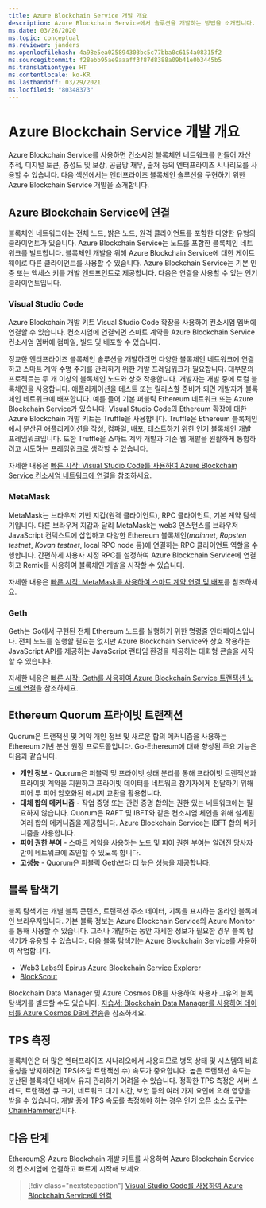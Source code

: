 ```yaml
---
title: Azure Blockchain Service 개발 개요
description: Azure Blockchain Service에서 솔루션을 개발하는 방법을 소개합니다.
ms.date: 03/26/2020
ms.topic: conceptual
ms.reviewer: janders
ms.openlocfilehash: 4a98e5ea025894303bc5c77bba0c6154a08315f2
ms.sourcegitcommit: f28ebb95ae9aaaff3f87d8388a09b41e0b3445b5
ms.translationtype: HT
ms.contentlocale: ko-KR
ms.lasthandoff: 03/29/2021
ms.locfileid: "80348373"
---
```

# <a name="azure-blockchain-service-development-overview"></a>Azure Blockchain Service 개발 개요

Azure Blockchain Service를 사용하면 컨소시엄 블록체인 네트워크를 만들어 자산 추적, 디지털 토큰, 충성도 및 보상, 공급망 재무, 출처 등의 엔터프라이즈 시나리오를 사용할 수 있습니다. 다음 섹션에서는 엔터프라이즈 블록체인 솔루션을 구현하기 위한 Azure Blockchain Service 개발을 소개합니다.

## <a name="connecting-to-azure-blockchain-service"></a>Azure Blockchain Service에 연결

블록체인 네트워크에는 전체 노드, 밝은 노드, 원격 클라이언트를 포함한 다양한 유형의 클라이언트가 있습니다. Azure Blockchain Service는 노드를 포함한 블록체인 네트워크를 빌드합니다. 블록체인 개발을 위해 Azure Blockchain Service에 대한 게이트웨이로 다른 클라이언트를 사용할 수 있습니다. Azure Blockchain Service는 기본 인증 또는 액세스 키를 개발 엔드포인트로 제공합니다. 다음은 연결을 사용할 수 있는 인기 클라이언트입니다.

### <a name="visual-studio-code"></a>Visual Studio Code

Azure Blockchain 개발 키트 Visual Studio Code 확장을 사용하여 컨소시엄 멤버에 연결할 수 있습니다. 컨소시엄에 연결되면 스마트 계약을 Azure Blockchain Service 컨소시엄 멤버에 컴파일, 빌드 및 배포할 수 있습니다.

정교한 엔터프라이즈 블록체인 솔루션을 개발하려면 다양한 블록체인 네트워크에 연결하고 스마트 계약 수명 주기를 관리하기 위한 개발 프레임워크가 필요합니다. 대부분의 프로젝트는 두 개 이상의 블록체인 노드와 상호 작용합니다. 개발자는 개발 중에 로컬 블록체인을 사용합니다. 애플리케이션을 테스트 또는 릴리스할 준비가 되면 개발자가 블록체인 네트워크에 배포합니다. 예를 들어 기본 퍼블릭 Ethereum 네트워크 또는 Azure Blockchain Service가 있습니다. Visual Studio Code의 Ethereum 확장에 대한 Azure Blockchain 개발 키트는 Truffle을 사용합니다. Truffle은 Ethereum 블록체인에서 분산된 애플리케이션을 작성, 컴파일, 배포, 테스트하기 위한 인기 블록체인 개발 프레임워크입니다. 또한 Truffle을 스마트 계약 개발과 기존 웹 개발을 원활하게 통합하려고 시도하는 프레임워크로 생각할 수 있습니다.

자세한 내용은 [빠른 시작: Visual Studio Code를 사용하여 Azure Blockchain Service 컨소시엄 네트워크에 연결](connect-vscode.md)을 참조하세요.

### <a name="metamask"></a>MetaMask

MetaMask는 브라우저 기반 지갑(원격 클라이언트), RPC 클라이언트, 기본 계약 탐색기입니다. 다른 브라우저 지갑과 달리 MetaMask는 web3 인스턴스를 브라우저 JavaScript 컨텍스트에 삽입하고 다양한 Ethereum 블록체인(*mainnet*, *Ropsten testnet*, *Kovan testnet*, local RPC node 등)에 연결하는 RPC 클라이언트 역할을 수행합니다. 간편하게 사용자 지정 RPC를 설정하여 Azure Blockchain Service에 연결하고 Remix를 사용하여 블록체인 개발을 시작할 수 있습니다.

자세한 내용은 [빠른 시작: MetaMask를 사용하여 스마트 계약 연결 및 배포](connect-metamask.md)를 참조하세요.

### <a name="geth"></a>Geth

Geth는 Go에서 구현된 전체 Ethereum 노드를 실행하기 위한 명령줄 인터페이스입니다. 전체 노드를 실행할 필요는 없지만 Azure Blockchain Service와 상호 작용하는 JavaScript API를 제공하는 JavaScript 런타임 환경을 제공하는 대화형 콘솔을 시작할 수 있습니다.

자세한 내용은 [빠른 시작: Geth를 사용하여 Azure Blockchain Service 트랜잭션 노드에 연결](connect-geth.md)을 참조하세요.

## <a name="ethereum-quorum-private-transactions"></a>Ethereum Quorum 프라이빗 트랜잭션

Quorum은 트랜잭션 및 계약 개인 정보 및 새로운 합의 메커니즘을 사용하는 Ethereum 기반 분산 원장 프로토콜입니다. Go-Ethereum에 대해 향상된 주요 기능은 다음과 같습니다.

* **개인 정보** - Quorum은 퍼블릭 및 프라이빗 상태 분리를 통해 프라이빗 트랜잭션과 프라이빗 계약을 지원하고 프라이빗 데이터를 네트워크 참가자에게 전달하기 위해 피어 투 피어 암호화된 메시지 교환을 활용합니다.
* **대체 합의 메커니즘** - 작업 증명 또는 관련 증명 합의는 권한 있는 네트워크에는 필요하지 않습니다. Quorum은 RAFT 및 IBFT와 같은 컨소시엄 체인을 위해 설계된 여러 합의 메커니즘을 제공합니다.  Azure Blockchain Service는 IBFT 합의 메커니즘을 사용합니다.
* **피어 권한 부여** - 스마트 계약을 사용하는 노드 및 피어 권한 부여는 알려진 당사자만이 네트워크에 조인할 수 있도록 합니다.
* **고성능** - Quorum은 퍼블릭 Geth보다 더 높은 성능을 제공합니다.

## <a name="block-explorers"></a>블록 탐색기

블록 탐색기는 개별 블록 콘텐츠, 트랜잭션 주소 데이터, 기록을 표시하는 온라인 블록체인 브라우저입니다. 기본 블록 정보는 Azure Blockchain Service의 Azure Monitor를 통해 사용할 수 있습니다. 그러나 개발하는 동안 자세한 정보가 필요한 경우 블록 탐색기가 유용할 수 있습니다.  다음 블록 탐색기는 Azure Blockchain Service를 사용하여 작업합니다.

* Web3 Labs의 [Epirus Azure Blockchain Service Explorer](https://azuremarketplace.microsoft.com/marketplace/apps/blk-technologies.azure-blockchain-explorer-template?tab=Overview)
* [BlockScout](https://github.com/Azure-Samples/blockchain/blob/master/ledger/template/ethereum-on-azure/technology-samples/blockscout/README.md)

Blockchain Data Manager 및 Azure Cosmos DB를 사용하여 사용자 고유의 블록 탐색기를 빌드할 수도 있습니다. [자습서: Blockchain Data Manager를 사용하여 데이터를 Azure Cosmos DB에 전송](data-manager-cosmosdb.md)을 참조하세요.

## <a name="tps-measurement"></a>TPS 측정

블록체인은 더 많은 엔터프라이즈 시나리오에서 사용되므로 병목 상태 및 시스템의 비효율성을 방지하려면 TPS(초당 트랜잭션 수) 속도가 중요합니다. 높은 트랜잭션 속도는 분산된 블록체인 내에서 유지 관리하기 어려울 수 있습니다. 정확한 TPS 측정은 서버 스레드, 트랜잭션 큐 크기, 네트워크 대기 시간, 보안 등의 여러 가지 요인에 의해 영향을 받을 수 있습니다. 개발 중에 TPS 속도를 측정해야 하는 경우 인기 오픈 소스 도구는 [ChainHammer](https://github.com/drandreaskrueger/chainhammer)입니다.

## <a name="next-steps"></a>다음 단계

Ethereum용 Azure Blockchain 개발 키트를 사용하여 Azure Blockchain Service의 컨소시엄에 연결하고 빠르게 시작해 보세요.

> [!div class="nextstepaction"]
> [Visual Studio Code를 사용하여 Azure Blockchain Service에 연결](connect-vscode.md)